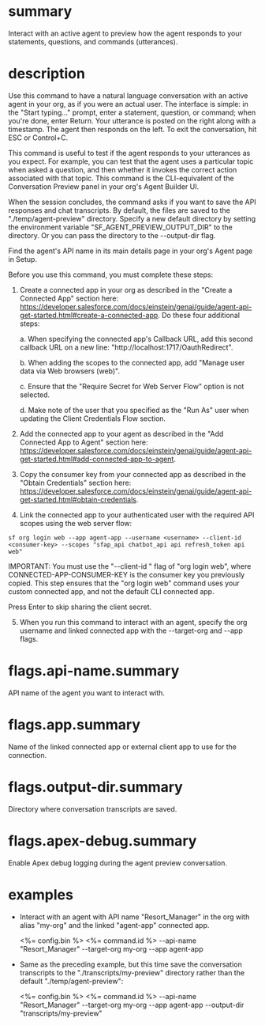 # summary

Interact with an active agent to preview how the agent responds to your statements, questions, and commands (utterances).

# description

Use this command to have a natural language conversation with an active agent in your org, as if you were an actual user. The interface is simple: in the "Start typing..." prompt, enter a statement, question, or command; when you're done, enter Return. Your utterance is posted on the right along with a timestamp. The agent then responds on the left. To exit the conversation, hit ESC or Control+C.

This command is useful to test if the agent responds to your utterances as you expect. For example, you can test that the agent uses a particular topic when asked a question, and then whether it invokes the correct action associated with that topic. This command is the CLI-equivalent of the Conversation Preview panel in your org's Agent Builder UI.

When the session concludes, the command asks if you want to save the API responses and chat transcripts. By default, the files are saved to the "./temp/agent-preview" directory. Specify a new default directory by setting the environment variable "SF_AGENT_PREVIEW_OUTPUT_DIR" to the directory. Or you can pass the directory to the --output-dir flag.

Find the agent's API name in its main details page in your org's Agent page in Setup.

Before you use this command, you must complete these steps:

1. Create a connected app in your org as described in the "Create a Connected App" section here: https://developer.salesforce.com/docs/einstein/genai/guide/agent-api-get-started.html#create-a-connected-app. Do these four additional steps:

   a. When specifying the connected app's Callback URL, add this second callback URL on a new line: "http://localhost:1717/OauthRedirect".

   b. When adding the scopes to the connected app, add "Manage user data via Web browsers (web)".

   c. Ensure that the "Require Secret for Web Server Flow" option is not selected.

   d. Make note of the user that you specified as the "Run As" user when updating the Client Credentials Flow section.

2. Add the connected app to your agent as described in the "Add Connected App to Agent" section here: https://developer.salesforce.com/docs/einstein/genai/guide/agent-api-get-started.html#add-connected-app-to-agent.

3. Copy the consumer key from your connected app as described in the "Obtain Credentials" section here: https://developer.salesforce.com/docs/einstein/genai/guide/agent-api-get-started.html#obtain-credentials.

4. Link the connected app to your authenticated user with the required API scopes using the web server flow:
```
sf org login web --app agent-app --username <username> --client-id <consumer-key> --scopes "sfap_api chatbot_api api refresh_token api web"
```

   IMPORTANT: You must use the "--client-id <CONNECTED-APP-CONSUMER-KEY>" flag of "org login web", where CONNECTED-APP-CONSUMER-KEY is the consumer key you previously copied. This step ensures that the "org login web" command uses your custom connected app, and not the default CLI connected app.

   Press Enter to skip sharing the client secret.

5. When you run this command to interact with an agent, specify the org username and linked connected app with the --target-org and --app flags.

# flags.api-name.summary

API name of the agent you want to interact with.

# flags.app.summary

Name of the linked connected app or external client app to use for the connection.

# flags.output-dir.summary

Directory where conversation transcripts are saved.

# flags.apex-debug.summary

Enable Apex debug logging during the agent preview conversation.

# examples

- Interact with an agent with API name "Resort_Manager" in the org with alias "my-org" and the linked "agent-app" connected app.

  <%= config.bin %> <%= command.id %> --api-name "Resort_Manager" --target-org my-org --app agent-app

- Same as the preceding example, but this time save the conversation transcripts to the "./transcripts/my-preview" directory rather than the default "./temp/agent-preview":

  <%= config.bin %> <%= command.id %> --api-name "Resort_Manager" --target-org my-org --app agent-app --output-dir "transcripts/my-preview"
